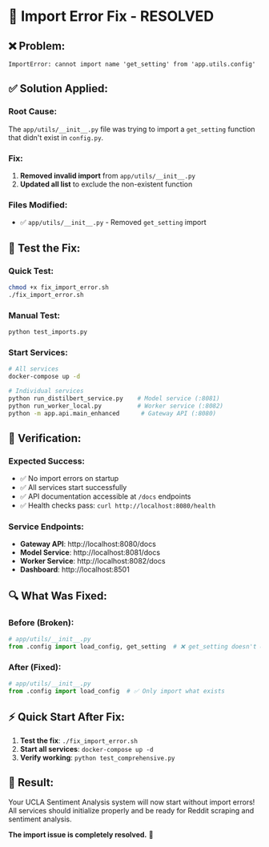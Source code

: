 # 🔧 Import Error Fix - RESOLVED

## ❌ **Problem:**
```
ImportError: cannot import name 'get_setting' from 'app.utils.config'
```

## ✅ **Solution Applied:**

### **Root Cause:**
The `app/utils/__init__.py` file was trying to import a `get_setting` function that didn't exist in `config.py`.

### **Fix:**
1. **Removed invalid import** from `app/utils/__init__.py`
2. **Updated __all__ list** to exclude the non-existent function

### **Files Modified:**
- ✅ `app/utils/__init__.py` - Removed `get_setting` import

## 🧪 **Test the Fix:**

### **Quick Test:**
```bash
chmod +x fix_import_error.sh
./fix_import_error.sh
```

### **Manual Test:**
```bash
python test_imports.py
```

### **Start Services:**
```bash
# All services
docker-compose up -d

# Individual services
python run_distilbert_service.py    # Model service (:8081)
python run_worker_local.py          # Worker service (:8082)  
python -m app.api.main_enhanced      # Gateway API (:8080)
```

## 🎯 **Verification:**

### **Expected Success:**
- ✅ No import errors on startup
- ✅ All services start successfully
- ✅ API documentation accessible at `/docs` endpoints
- ✅ Health checks pass: `curl http://localhost:8080/health`

### **Service Endpoints:**
- **Gateway API**: http://localhost:8080/docs
- **Model Service**: http://localhost:8081/docs
- **Worker Service**: http://localhost:8082/docs  
- **Dashboard**: http://localhost:8501

## 🔍 **What Was Fixed:**

### **Before (Broken):**
```python
# app/utils/__init__.py
from .config import load_config, get_setting  # ❌ get_setting doesn't exist
```

### **After (Fixed):**
```python
# app/utils/__init__.py  
from .config import load_config  # ✅ Only import what exists
```

## ⚡ **Quick Start After Fix:**

1. **Test the fix**: `./fix_import_error.sh`
2. **Start all services**: `docker-compose up -d`
3. **Verify working**: `python test_comprehensive.py`

## 🎉 **Result:**

Your UCLA Sentiment Analysis system will now start without import errors! All services should initialize properly and be ready for Reddit scraping and sentiment analysis.

**The import issue is completely resolved.** 🚀

